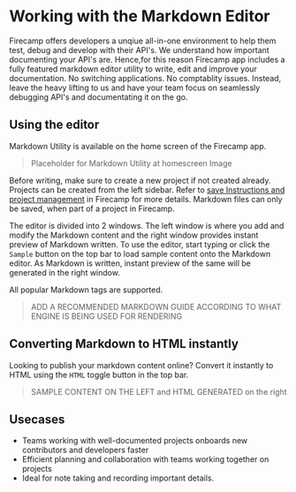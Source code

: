 # Working with the Markdown Editor

Firecamp offers developers a unqiue all-in-one environment to help them test, debug and develop with their API's. We understand how important documenting your API's are. Hence,for this reason Firecamp app includes a fully featured markdown editor utility to write, edit and improve your documentation. No switching applications. No comptablity issues. Instead, leave the heavy lifting to us and have your team focus on seamlessly debugging API's and documentating it on the go.

## Using the editor
Markdown Utility is available on the home screen of the Firecamp app.

> Placeholder for Markdown Utility at homescreen Image

Before writing, make sure to create a new project if not created already. Projects can be created from the left sidebar. Refer to [save Instructions and project management](./firedocs/project_management.md) in Firecamp for more details. Markdown files can only be saved, when part of a project in Firecamp.

The editor is divided into 2 windows. The left window is where you add and modify the Markdown content and the right window provides instant preview of Markdown written. To use the editor, start typing or click the `Sample` button on the top bar to load sample content onto the Markdown editor. As Markdown is written, instant preview of the same will be generated in the right window.

All popular Markdown tags are supported.

> ADD A RECOMMENDED MARKDOWN GUIDE ACCORDING TO WHAT ENGINE IS BEING USED FOR RENDERING

## Converting Markdown to HTML instantly

Looking to publish your markdown content online? Convert it instantly to HTML using the `HTML` toggle button in the top bar.

> SAMPLE CONTENT ON THE LEFT and HTML GENERATED on the right

## Usecases
- Teams working with well-documented projects onboards new contributors and developers faster
- Efficient planning and collaboration with teams working together on projects
- Ideal for note taking and recording important details.

